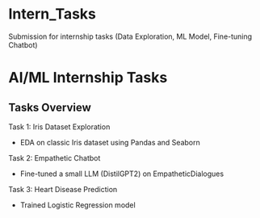 # Intern_Tasks
Submission for internship tasks (Data Exploration, ML Model, Fine-tuning Chatbot)

# AI/ML Internship Tasks

## Tasks Overview

Task 1: Iris Dataset Exploration
- EDA on classic Iris dataset using Pandas and Seaborn

Task 2: Empathetic Chatbot
- Fine-tuned a small LLM (DistilGPT2) on EmpatheticDialogues


Task 3: Heart Disease Prediction
- Trained Logistic Regression model




